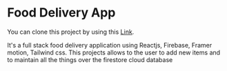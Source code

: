 # Food Delivery App 

You can clone this project by using this [Link](https://github.com/saraAAZ/food-delivery-app.git).

It's a full stack food delivery application using Reactjs, Firebase, Framer motion, Tailwind css. This projects allows to the user to add new items and to maintain all the things over the firestore cloud database


